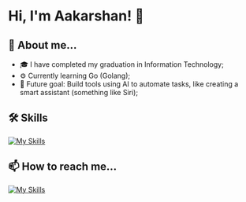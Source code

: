 # Hi, I'm Aakarshan! 👋

## 💬 About me...
- 🎓 I have completed my graduation in Information Technology;
- ⚙️ Currently learning Go (Golang);
- 🤖 Future goal: Build tools using AI to automate tasks, like creating a smart assistant (something like Siri);

## 🛠 Skills

[![My Skills](https://skillicons.dev/icons?i=js,react,nodejs,mongodb,mysql,py,flutter,git,kubernetes,docker,terraform,jenkins&perline=6)](https://skillicons.dev)


## 📫 How to reach me...

[![My Skills](https://skillicons.dev/icons?i=linkedin)](https://www.linkedin.com/in/aakarshansingh/)
